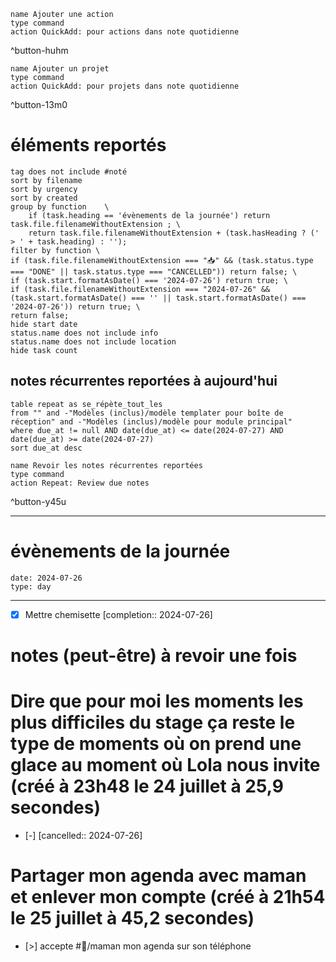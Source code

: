 
```button
name Ajouter une action
type command
action QuickAdd: pour actions dans note quotidienne
```
^button-huhm
```button
name Ajouter un projet
type command
action QuickAdd: pour projets dans note quotidienne
```
^button-13m0
# éléments reportés
```tasks
tag does not include #noté 
sort by filename 
sort by urgency 
sort by created 
group by function    \
	if (task.heading == 'évènements de la journée') return task.file.filenameWithoutExtension ; \
    return task.file.filenameWithoutExtension + (task.hasHeading ? (' > ' + task.heading) : '');
filter by function \
if (task.file.filenameWithoutExtension === "📥" && (task.status.type === "DONE" || task.status.type === "CANCELLED")) return false; \
if (task.start.formatAsDate() === '2024-07-26') return true; \
if (task.file.filenameWithoutExtension === "2024-07-26" && (task.start.formatAsDate() === '' || task.start.formatAsDate() === '2024-07-26')) return true; \
return false;
hide start date
status.name does not include info
status.name does not include location
hide task count
```

## notes récurrentes reportées à aujourd'hui
```dataview
table repeat as se_répète_tout_les
from "" and -"Modèles (inclus)/modèle templater pour boîte de réception" and -"Modèles (inclus)/modèle pour module principal"
where due_at != null AND date(due_at) <= date(2024-07-27) AND date(due_at) >= date(2024-07-27)
sort due_at desc
```

```button
name Revoir les notes récurrentes reportées
type command
action Repeat: Review due notes
```
^button-y45u
___
# évènements de la journée
```gEvent
date: 2024-07-26
type: day
```
___
- [X] Mettre chemisette  [completion:: 2024-07-26]

# notes (peut-être) à revoir une fois


# Dire que pour moi les moments les plus difficiles du stage ça reste le type de moments où on prend une glace au moment où Lola nous invite  (créé à 23h48 le 24 juillet à 25,9 secondes) 
- [-]   [cancelled:: 2024-07-26]


# Partager mon agenda avec maman et enlever mon compte (créé à 21h54 le 25 juillet à 45,2 secondes) 
- [>] accepte #👤/maman mon agenda sur son téléphone
 
